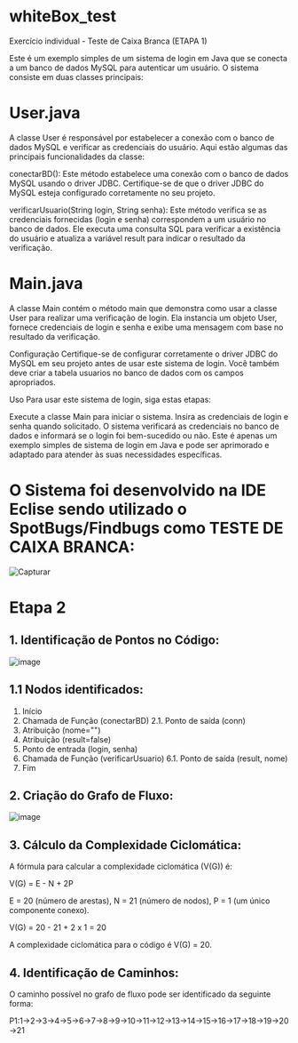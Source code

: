# whiteBox_test
Exercício individual - Teste de Caixa Branca (ETAPA 1)

Este é um exemplo simples de um sistema de login em Java que se conecta a um banco de dados MySQL para autenticar um usuário. O sistema consiste em duas classes principais:

# User.java
A classe User é responsável por estabelecer a conexão com o banco de dados MySQL e verificar as credenciais do usuário. Aqui estão algumas das principais funcionalidades da classe:

conectarBD(): Este método estabelece uma conexão com o banco de dados MySQL usando o driver JDBC. Certifique-se de que o driver JDBC do MySQL esteja configurado corretamente no seu projeto.

verificarUsuario(String login, String senha): Este método verifica se as credenciais fornecidas (login e senha) correspondem a um usuário no banco de dados. Ele executa uma consulta SQL para verificar a existência do usuário e atualiza a variável result para indicar o resultado da verificação.

# Main.java
A classe Main contém o método main que demonstra como usar a classe User para realizar uma verificação de login. Ela instancia um objeto User, fornece credenciais de login e senha e exibe uma mensagem com base no resultado da verificação.

Configuração
Certifique-se de configurar corretamente o driver JDBC do MySQL em seu projeto antes de usar este sistema de login. Você também deve criar a tabela usuarios no banco de dados com os campos apropriados.

Uso
Para usar este sistema de login, siga estas etapas:

Execute a classe Main para iniciar o sistema.
Insira as credenciais de login e senha quando solicitado.
O sistema verificará as credenciais no banco de dados e informará se o login foi bem-sucedido ou não.
Este é apenas um exemplo simples de sistema de login em Java e pode ser aprimorado e adaptado para atender às suas necessidades específicas.

# O Sistema foi desenvolvido na IDE Eclise sendo utilizado o SpotBugs/Findbugs como TESTE DE CAIXA BRANCA:
![Capturar](https://github.com/juanmatias1/whiteBox_test/assets/82182479/9b711e72-adc8-4771-8f9d-aa0615e25f72)

# Etapa 2

## 1. Identificação de Pontos no Código:
![image](https://github.com/juanmatias1/whiteBox_test/assets/82182479/99cd784c-0eb9-44e3-a0e1-2983f4ab77e9)

## 1.1 Nodos identificados:
1. Início
2. Chamada de Função (conectarBD)
   2.1. Ponto de saída (conn)
3. Atribuição (nome="")
4. Atribuição (result=false)
5. Ponto de entrada (login, senha)
6. Chamada de Função (verificarUsuario)
   6.1. Ponto de saída (result, nome)
7. Fim

## 2. Criação do Grafo de Fluxo:
![image](https://github.com/juanmatias1/whiteBox_test/assets/82182479/571e428c-ce55-4a17-abc2-04081f443b1d)

## 3. Cálculo da Complexidade Ciclomática:

A fórmula para calcular a complexidade ciclomática (V(G)) é:

V(G) = E - N + 2P

E = 20 (número de arestas),
N = 21 (número de nodos),
P = 1 (um único componente conexo).

V(G) = 20 - 21 + 2 x 1 = 20

A complexidade ciclomática para o código é V(G) = 20.

## 4. Identificação de Caminhos:

O caminho possível no grafo de fluxo pode ser identificado da seguinte forma:

P1:1→2→3→4→5→6→7→8→9→10→11→12→13→14→15→16→17→18→19→20→21
